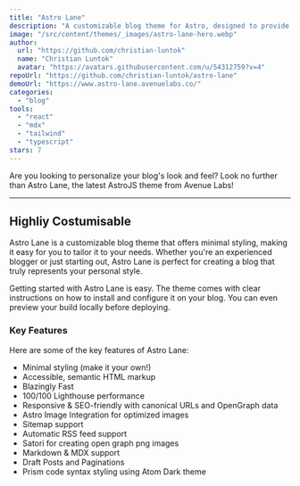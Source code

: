 ```yaml
---
title: "Astro Lane"
description: "A customizable blog theme for Astro, designed to provide a personalized touch to your site with ease."
image: "/src/content/themes/_images/astro-lane-hero.webp"
author:
  url: "https://github.com/christian-luntok"
  name: "Christian Luntok"
  avatar: "https://avatars.githubusercontent.com/u/54312759?v=4"
repoUrl: "https://github.com/christian-luntok/astro-lane"
demoUrl: "https://www.astro-lane.avenuelabs.co/"
categories:
  - "blog"
tools:
  - "react"
  - "mdx"
  - "tailwind"
  - "typescript"
stars: 7
---
```


<p>
  Are you looking to personalize your blog's look and feel? Look no further than Astro Lane, the
  latest AstroJS theme from Avenue Labs!
</p>
<hr />
<h2>Highliy Costumisable</h2>
<p>
  Astro Lane is a customizable blog theme that offers minimal styling, making it easy for you to
  tailor it to your needs. Whether you're an experienced blogger or just starting out, Astro Lane is
  perfect for creating a blog that truly represents your personal style.
</p>
<p>
  Getting started with Astro Lane is easy. The theme comes with clear instructions on how to install
  and configure it on your blog. You can even preview your build locally before deploying.
</p>
<h3>Key Features</h3>
<p>Here are some of the key features of Astro Lane:</p>
<ul>
  <li>Minimal styling (make it your own!)</li>
  <li>Accessible, semantic HTML markup</li>
  <li>Blazingly Fast</li>
  <li>100/100 Lighthouse performance</li>
  <li>Responsive &amp; SEO-friendly with canonical URLs and OpenGraph data</li>
  <li>Astro Image Integration for optimized images</em>
  </li>
  <li>Sitemap support</li>
  <li>Automatic RSS feed support
  </li>
  <li>
    Satori for creating open graph png images
  </li>
  <li>Markdown &amp; MDX support</li>
  <li>Draft Posts and Paginations</li>
  <li>Prism code syntax styling using Atom Dark theme</li>
</ul>
